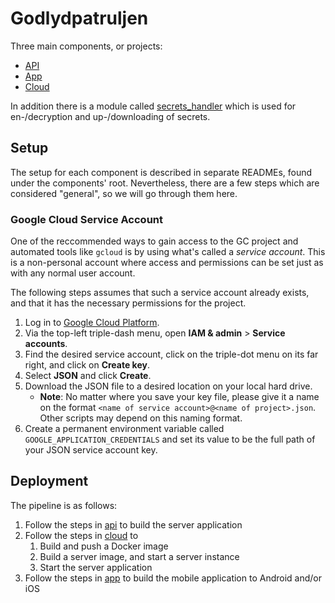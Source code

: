 # Godlydpatruljen

Three main components, or projects:

* [API](/api)
* [App](/app)
* [Cloud](/cloud)

In addition there is a module called [secrets_handler](/secrets_handler) which is used for en-/decryption and up-/downloading of secrets.

## Setup
The setup for each component is described in separate READMEs, found under the components' root. Nevertheless, there are a few steps which are considered "general", so we will go through them here.

### Google Cloud Service Account
One of the reccommended ways to gain access to the GC project and automated tools like `gcloud` is by using what's called a _service account_. This is a non-personal account where access and permissions can be set just as with any normal user account.

The following steps assumes that such a service account already exists, and that it has the necessary permissions for the project.

1. Log in to [Google Cloud Platform][gcp].
1. Via the top-left triple-dash menu, open **IAM &amp; admin** &gt; **Service accounts**.
1. Find the desired service account, click on the triple-dot menu on its far right, and click on **Create key**.
1. Select **JSON** and click **Create**.
1. Download the JSON file to a desired location on your local hard drive.
    - **Note**: No matter where you save your key file, please give it a name on the format `<name of service account>@<name of project>.json`. Other scripts may depend on this naming format.
1. Create a permanent environment variable called `GOOGLE_APPLICATION_CREDENTIALS` and set its value to be the full path of your JSON service account key.


## Deployment
The pipeline is as follows:
1. Follow the steps in [api](api) to build the server application
1. Follow the steps in [cloud](cloud) to
    1. Build and push a Docker image
    1. Build a server image, and start a server instance
    1. Start the server application
1. Follow the steps in [app](app) to build the mobile application to Android and/or iOS


[gcp]:      https://console.cloud.google.com
